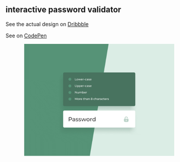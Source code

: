 ## interactive password validator

See the actual design on [Dribbble](https://dribbble.com/shots/7259090-Password-Validation)

See on [CodePen](https://codepen.io/erenesto/full/YzyYgvJ)

<a style="text-align:center; display: block;" target="_blank" href="https://codepen.io/erenesto/full/YzyYgvJ"><img style="width: 80%;" src="screenshot.gif"></a>
